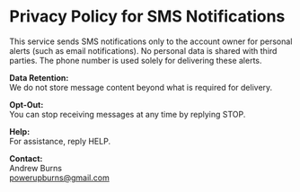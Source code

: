 # Privacy Policy for SMS Notifications

This service sends SMS notifications only to the account owner for personal alerts (such as email notifications). No personal data is shared with third parties. The phone number is used solely for delivering these alerts.

**Data Retention:**  
We do not store message content beyond what is required for delivery.

**Opt-Out:**  
You can stop receiving messages at any time by replying STOP.

**Help:**  
For assistance, reply HELP.

**Contact:**  
Andrew Burns  
powerupburns@gmail.com
